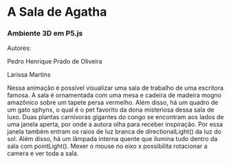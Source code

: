 # A Sala de Agatha
### Ambiente 3D em P5.js

Autores: 

Pedro Henrique Prado de Oliveira

Larissa Martins

Nessa animação é possível visualizar uma sala de trabalho de uma escritora famosa. A sala é ornamentada com uma mesa e cadeira de madeira mogno amazônico sobre um tapete persa vermelho. Além disso, há um quadro de um gato sphynx, o qual é o pet favorito da dona misteriosa dessa sala de luxo. Duas plantas carnívoras gigantes do congo se encontram aos lados de uma janela aperta, por onde a autora olha para receber inspiração. Por essa janela também entram os raios de luz branca de directionalLight() da luz do sol. Além disso, há um lâmpada interna quente que ilumina tudo dentro da sala com pointLight(). Mexer o mouse no eixo x possibilita rotacionar a camera e ver toda a sala.
